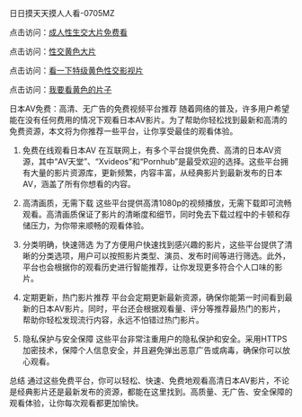
日日摸天天摸人人看-0705MZ

点击访问：<a href="https://heiliao2dmwwy.pages.dev">成人性生交大片免费看</a>

点击访问：<a href="https://heiliaoll4qsx.pages.dev">性交黄色大片</a>

点击访问：<a href="https://heiliaowzu4ur.pages.dev">看一下特级黄色性交影视片</a>

点击访问：<a href="https://heiliaozj3tjd.pages.dev">我要看黄色的片子</a>




日本AV免费：高清、无广告的免费视频平台推荐
随着网络的普及，许多用户希望能在没有任何费用的情况下观看日本AV影片。为了帮助你轻松找到最新和高清的免费资源，本文将为你推荐一些平台，让你享受最佳的观看体验。

1. 免费在线观看日本AV
在互联网上，有多个平台提供免费、高清的日本AV资源，其中“AV天堂”、“Xvideos”和“Pornhub”是最受欢迎的选择。这些平台拥有大量的影片资源库，更新频繁，内容丰富，从经典影片到最新发布的日本AV，涵盖了所有你想看的内容。

2. 高清画质，无需下载
这些平台提供高清1080p的视频播放，无需下载即可流畅观看。高清画质保证了影片的清晰度和细节，同时免去下载过程中的卡顿和存储压力，为你带来顺畅的观看体验。

3. 分类明确，快速筛选
为了方便用户快速找到感兴趣的影片，这些平台提供了清晰的分类选项，用户可以按照影片类型、演员、发布时间等进行筛选。此外，平台也会根据你的观看历史进行智能推荐，让你发现更多符合个人口味的影片。

4. 定期更新，热门影片推荐
平台会定期更新最新资源，确保你能第一时间看到最新的日本AV影片。同时，平台还会根据观看量、评分等推荐最热门的影片，帮助你轻松发现流行内容，永远不怕错过热门影片。

5. 隐私保护与安全保障
这些平台非常注重用户的隐私保护和安全。采用HTTPS加密技术，保障个人信息安全，并且避免弹出恶意广告或病毒，确保你可以放心观看。

总结
通过这些免费平台，你可以轻松、快速、免费地观看高清日本AV影片，不论是经典影片还是最新发布的资源，都能在这里找到。高质量、无广告、安全保障的观看体验，让你每次观看都更加愉快。






<span style="display:none;">[Canonical link]( https://github.com/new20250709/543513 ）</span>
